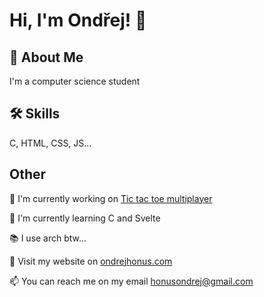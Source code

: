# Hi, I'm Ondřej! 👋  
                
## 🚀 About Me  
I'm a computer science student

## 🛠 Skills  
C, HTML, CSS, JS...  
    
## Other  
📖 I'm currently working on [Tic tac toe multiplayer](https://github.com/ondrejhonus/tic-tac-toe-multiplayer/)
    
🧠 I'm currently learning C and Svelte

📚 I use arch btw...
    
🔗 Visit my website on <a href="https://ondrejhonus.com" target="_blank">ondrejhonus.com</a>

📫 You can reach me on my email <a href="mailto:honusondrej@gmail.com" target="_blank">honusondrej@gmail.com</a> 
    
